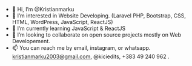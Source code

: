 - 👋 Hi, I’m @Kristianmarku
- 👀 I’m interested in Website Developing. (Laravel PHP, Bootstrap, CSS, HTML, WordPress, JavaScript, ReactJS)
- 🌱 I’m currently learning JavaScript & ReactJS
- 💞️ I’m looking to collaborate on open source projects mostly on Web Developement.
- 📫 You can reach me by email, instagram, or whatsapp. 
  kristianmarku2003@gmail.com, @kiciedits, +383 49 240 962 .

<!---
Kristianmarku/Kristianmarku is a ✨ special ✨ repository because its `README.md` (this file) appears on your GitHub profile.
You can click the Preview link to take a look at your changes.
--->
